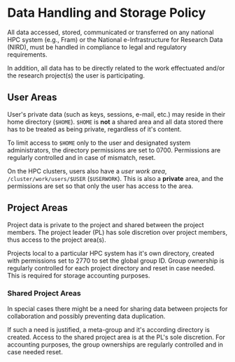 # Data Handling and Storage Policy

All data accessed, stored, communicated or transferred on any national HPC
system (e.g., Fram) or the National e-Infrastructure for Research Data (NIRD),
must be handled in compliance to legal and regulatory requirements.

In addition, all data has to be directly related to the work effectuated and/or
the research project(s) the user is participating.


## User Areas

User's private data (such as keys, sessions, e-mail, etc.) may reside in their
home directory (`$HOME`).
`$HOME` is **not** a shared area and all data stored there has to be treated as 
being private, regardless of it's content.

To limit access to `$HOME` only to the user and designated system administrators,
the directory permissions are set to 0700.
Permissions are regularly controlled and in case of mismatch, reset.

On the HPC clusters, users also have a *user work area*,
`/cluster/work/users/$USER` (`$USERWORK`).  This is also a **private**
area, and the permissions are set so that only the user has access to
the area.


## Project Areas

Project data is private to the project and shared between the project members.
The project leader (PL) has sole discretion over project members, thus access 
to the project area(s).

Projects local to a particular HPC system has it's own directory, created with
permissions set to 2770 to set the global group ID.
Group ownership is regularly controlled for each project directory and reset in
case needed. This is required for storage accounting purposes.


### Shared Project Areas

In special cases there might be a need for sharing data between projects for 
collaboration and possibly preventing data duplication.

If such a need is justified, a meta-group and it's according directory is
created.  Access to the shared project area is at the PL's sole discretion.
For accounting purposes, the group ownerships are regularly controlled and
in case needed reset.
